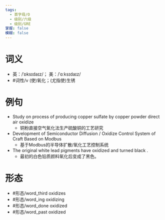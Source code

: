 ```yaml
---
tags:
  - 首字母/O
  - 级别/六级
  - 级别/GRE
掌握: false
模糊: false
---
```

# 词义
- 英：/ˈɒksɪdaɪz/； 美：/ˈɑːksɪdaɪz/
- #词性/v  (使)氧化；(尤指使)生锈
# 例句
- Study on process of producing copper sulfate by copper powder direct air oxidize
	- 铜粉直接空气氧化法生产硫酸铜的工艺研究
- Development of Semiconductor Diffusion \/ Oxidize Control System of Craft Based on Modbus
	- 基于Modbus的半导体扩散\/氧化工艺控制系统
- The original white lead pigments have oxidized and turned black .
	- 最初的白色铅质颜料氧化后变成了黑色。
# 形态
- #形态/word_third oxidizes
- #形态/word_ing oxidizing
- #形态/word_done oxidized
- #形态/word_past oxidized

